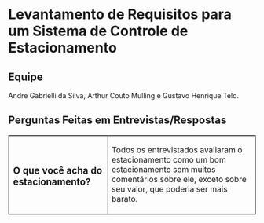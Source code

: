 # Levantamento de Requisitos para um Sistema de Controle de Estacionamento
## Equipe
Andre Gabrielli da Silva, Arthur Couto Mulling e Gustavo Henrique Telo.

## Perguntas Feitas em Entrevistas/Respostas
<table border = "1">
<tr>
  <td> <h3> O que você acha do estacionamento? </h3></td> <td> <p> Todos os entrevistados avaliaram o estacionamento como um bom estacionamento sem muitos comentários sobre ele, exceto sobre seu valor, que poderia ser mais barato.</p></td>
</tr>

